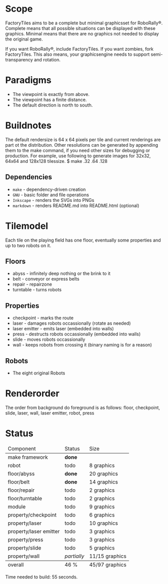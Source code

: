 Scope
=====

FactoryTiles aims to be a complete but minimal graphicsset for RoboRally®.
Complete means that all possible situations can be displayed with these graphics.
Minimal means that there are no graphics not needed to display the original game.

If you want RoboRally®, include FactoryTiles. If you want zombies, fork FactoryTiles.
This also means, your graphicsengine needs to support semi-transparency and rotation.

Paradigms
=========

* The viewpoint is exactly from above.
* The viewpoint has a finite distance.
* The default direction is north to south.

Buildnotes
==========

The default rendersize is 64 x 64 pixels per tile and current renderings are part ot the distribution.
Other resolutions can be generated by appending them to the make command, if you need other sizes for debugging or production.
For example, use following to generate images for 32x32, 64x64 and 128x128 tilessize.
    $ make .32 .64 .128

Dependencies
------------

* `make` - dependency-driven creation
* `GNU` - basic folder and file operations
* `Inkscape` - renders the SVGs into PNGs
* `markdown` - renders README.md into README.html (optional)

Tilemodel
=========

Each tile on the playing field has one floor, eventually some properties and up to two robots on it.

Floors
------

* abyss - infinitely deep nothing or the brink to it
* belt - conveyor or express belts
* repair - repairzone
* turntable - turns robots

Properties
----------

* checkpoint - marks the route
* laser - damages robots occassionally (rotate as needed)
* laser emitter - emits laser (embedded into walls)
* press - destructs robots occassionally (embedded into walls)
* slide - moves robots occassionally
* wall - keeps robots from crossing it (binary naming is for a reason)

Robots
------

* The eight original Robots

Renderorder
===========

The order from background do foreground is as follows:
floor, checkpoint, slide, laser, wall, laser emitter, robot, press

Status
======

<table>
    <thead>
        <tr>
            <td>Component</td> <td>Status</td> <td>Size</td>
        </tr>
    </thead>
    <tbody>
        <tr>
            <td>make framework</td> <td><b>done</b></td> <td></td>
        </tr>
        <tr>
            <td>robot</td> <td>todo</td> <td>8 graphics</td>
        </tr>
        <tr>
            <td>floor/abyss</td> <td><b>done</b></td> <td>20 graphics</td>
        </tr>
        <tr>
            <td>floor/belt</td> <td><b>done</b></td> <td>14 graphics</td>
        </tr>
        <tr>
            <td>floor/repair</td> <td>todo</td> <td>2 graphics</td>
        </tr>
        <tr>
            <td>floor/turntable</td> <td>todo</td> <td>2 graphics</td>
        </tr>
        <tr>
            <td>module</td> <td>todo</td> <td>9 graphics</td>
        </tr>
        <tr>
            <td>property/checkpoint</td> <td>todo</td> <td>6 graphics</td>
        </tr>
        <tr>
            <td>property/laser</td> <td>todo</td> <td>10 graphics</td>
        </tr>
        <tr>
            <td>property/laser emitter</td> <td>todo</td> <td>3 graphics</td>
        </tr>
        <tr>
            <td>property/press</td> <td>todo</td> <td>3 graphics</td>
        </tr>
        <tr>
            <td>property/slide</td> <td>todo</td> <td>5 graphics</td>
        </tr>
        <tr>
            <td>property/wall</td> <td><i>partially</i></td> <td>11/15 graphics</td>
        </tr>
    </tbody>
    <tfoot>
        <tr>
            <td>overall</td> <td>46 %</td> <td>45/97 graphics</td>
        </tr>
    <tfoot>
</table>

Time needed to build: 55 seconds.
